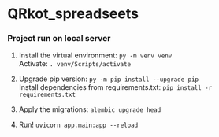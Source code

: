 # QRkot_spreadseets

### Project run on local server
1. Install the virtual environment:
```py -m venv venv```    
   Activate: 
```. venv/Scripts/activate```

2. Upgrade pip version:
```py -m pip install --upgrade pip```    
   Install dependencies from requirements.txt:
```pip install -r requirements.txt```

3. Apply the migrations:
```alembic upgrade head``` 

5. Run!
```uvicorn app.main:app --reload```